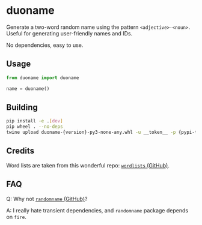 # duoname

Generate a two-word random name using the pattern `<adjective>-<noun>`.
Useful for generating user-friendly names and IDs.

No dependencies, easy to use.

## Usage

```python
from duoname import duoname

name = duoname()
```

## Building

```bash
pip install -e .[dev]
pip wheel . --no-deps
twine upload duoname-{version}-py3-none-any.whl -u __token__ -p {pypi-token}
```

## Credits

Word lists are taken from this wonderful repo: [`wordlists` (GitHub)](https://github.com/imsky/wordlists.git).

## FAQ

Q: Why not [`randomname` (GitHub)](https://github.com/beasteers/randomname)?

A: I really hate transient dependencies, and `randomname` package depends on `fire`.
